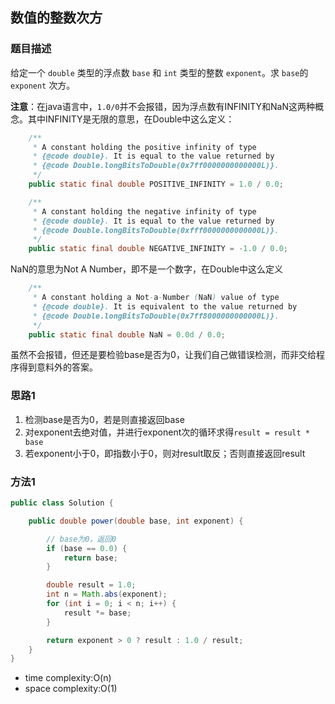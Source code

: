 ## 数值的整数次方

### 题目描述

给定一个 `double` 类型的浮点数 `base` 和 `int` 类型的整数 `exponent`。求 `base`的 `exponent` 次方。

**注意**：在java语言中，`1.0/0`并不会报错，因为浮点数有INFINITY和NaN这两种概念。其中INFINITY是无限的意思，在Double中这么定义：

```java
    /**
     * A constant holding the positive infinity of type
     * {@code double}. It is equal to the value returned by
     * {@code Double.longBitsToDouble(0x7ff0000000000000L)}.
     */
    public static final double POSITIVE_INFINITY = 1.0 / 0.0;

    /**
     * A constant holding the negative infinity of type
     * {@code double}. It is equal to the value returned by
     * {@code Double.longBitsToDouble(0xfff0000000000000L)}.
     */
    public static final double NEGATIVE_INFINITY = -1.0 / 0.0;
```

NaN的意思为Not A Number，即不是一个数字，在Double中这么定义

```java
    /**
     * A constant holding a Not-a-Number (NaN) value of type
     * {@code double}. It is equivalent to the value returned by
     * {@code Double.longBitsToDouble(0x7ff8000000000000L)}.
     */
    public static final double NaN = 0.0d / 0.0;
```

虽然不会报错，但还是要检验base是否为0，让我们自己做错误检测，而非交给程序得到意料外的答案。


### 思路1

1. 检测base是否为0，若是则直接返回base
2. 对exponent去绝对值，并进行exponent次的循环求得`result = result * base`
3. 若exponent小于0，即指数小于0，则对result取反；否则直接返回result


### 方法1

```java
public class Solution {

    public double power(double base, int exponent) {

        // base为0，返回0
        if (base == 0.0) {
            return base;
        }

        double result = 1.0;
        int n = Math.abs(exponent);
        for (int i = 0; i < n; i++) {
            result *= base;
        }

        return exponent > 0 ? result : 1.0 / result;
    }
}
```

- time complexity:O(n)
- space complexity:O(1)